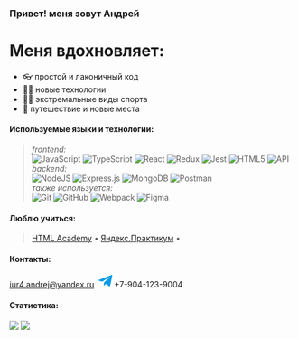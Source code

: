 ### Привет! меня зовут Андрей 

<h1>Меня вдохновляет:</h1>
<ul>
    <li>👓 простой и лаконичный код</li>
    <li>👨‍💻 новые технологии</li>
    <li>🚴‍♂️ экстремальные виды спорта</li>
    <li>🚄 путешествие и новые места</li>
</ul>

#### Используемые языки и технологии:
> *frontend:*  
![JavaScript](https://img.shields.io/badge/javascript-36465D.svg?style=for-the-badge&logo=javascript&logoColor=8FD337)
![TypeScript](https://img.shields.io/badge/typescript-36465D.svg?style=for-the-badge&logo=typescript&logoColor=8FD337)
![React](https://img.shields.io/badge/react-36465D.svg?style=for-the-badge&logo=react&logoColor=8FD337)
![Redux](https://img.shields.io/badge/redux-36465D.svg?style=for-the-badge&logo=redux&logoColor=8FD337)
![Jest](https://img.shields.io/badge/jest-36465D.svg?style=for-the-badge&logo=jest&logoColor=8FD337)
![HTML5](https://img.shields.io/badge/html5-36465D.svg?style=for-the-badge&logo=html5&logoColor=8FD337)
![API](https://img.shields.io/badge/-BEM%20-36465D?style=for-the-badge&logo=BEM&logoColor=8FD337) 
*backend:*  
![NodeJS](https://img.shields.io/badge/node.js-36465D?style=for-the-badge&logo=node.js&logoColor=8FD337)
![Express.js](https://img.shields.io/badge/express.js-36465D.svg?style=for-the-badge&logo=express&logoColor=8FD337)
![MongoDB](https://img.shields.io/badge/MongoDB-36465D.svg?style=for-the-badge&logo=mongodb&logoColor=8FD337)
![Postman](https://img.shields.io/badge/Postman-36465D?style=for-the-badge&logo=postman&logoColor=8FD337)  
*также используется:*  
![Git](https://img.shields.io/badge/git-36465D.svg?style=for-the-badge&logo=git&logoColor=8FD337)
![GitHub](https://img.shields.io/badge/github-36465D.svg?style=for-the-badge&logo=github&logoColor=8FD337)
![Webpack](https://img.shields.io/badge/webpack-36465D.svg?style=for-the-badge&logo=webpack&logoColor=8FD337)
![Figma](https://img.shields.io/badge/figma-36465D.svg?style=for-the-badge&logo=figma&logoColor=8FD337)  

#### Люблю учиться:
> [HTML Academy](https://htmlacademy.ru) &bullet;
[Яндекс.Практикум](https://disk.yandex.ru) &bullet;
<a href="https://www.codewars.com/users/AndreiEth">
</a>

#### Контакты:  
iur4.andrej@yandex.ru
&nbsp;<a href="https://t.me/nftishk" target="_blank" rel="nofollow"><img alt="Andrei's Telegram" width="24px" src="./images/telegram.png" /></a>
+7-904-123-9004

#### Статистика:
<p>
  <img src="https://github-readme-streak-stats.herokuapp.com?user=AndreiEth&theme=merko&hide_border=true" width=45%>
  <img src="https://github-readme-stats.vercel.app/api?username=AndreiEth&show_icons=true&theme=light" width=45%>  
</p>
